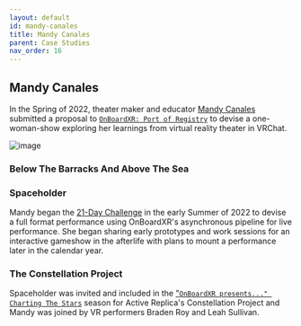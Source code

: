 ```yaml
---
layout: default
id: mandy-canales
title: Mandy Canales
parent: Case Studies
nav_order: 16
---
```


## Mandy Canales

In the Spring of 2022, theater maker and educator [Mandy Canales](https://) submitted a proposal to [`OnBoardXR: Port of Registry`](./obxr4-port-registry.md) to devise a one-woman-show exploring her learnings from virtual reality theater in VRChat. 

![image]()

### Below The Barracks And Above The Sea

### Spaceholder
Mandy began the [21-Day Challenge]() in the early Summer of 2022 to devise a full format performance using OnBoardXR's asynchronous pipeline for live performance. She began sharing early prototypes and work sessions for an interactive gameshow in the afterlife with plans to mount a performance later in the calendar year. 

### The Constellation Project
Spaceholder was invited and included in the ["`OnBoardXR presents..." Charting The Stars`](./obxr-charting-stars.md) season for Active Replica's Constellation Project and Mandy was joined by VR performers Braden Roy and Leah Sullivan. 
